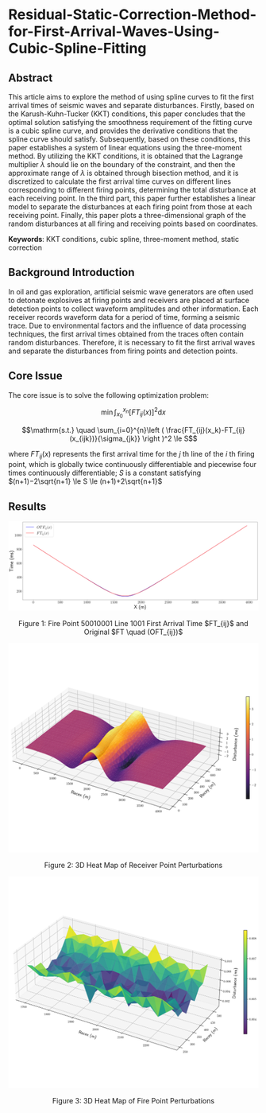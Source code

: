 # Residual-Static-Correction-Method-for-First-Arrival-Waves-Using-Cubic-Spline-Fitting

## Abstract
This article aims to explore the method of using spline curves to fit the first arrival times of seismic waves and separate disturbances. Firstly, based on the Karush-Kuhn-Tucker (KKT) conditions, this paper concludes that the optimal solution satisfying the smoothness requirement of the fitting curve is a cubic spline curve, and provides the derivative conditions that the spline curve should satisfy. Subsequently, based on these conditions, this paper establishes a system of linear equations using the three-moment method. By utilizing the KKT conditions, it is obtained that the Lagrange multiplier $\lambda$ should lie on the boundary of the constraint, and then the approximate range of $\lambda$ is obtained through bisection method, and it is discretized to calculate the first arrival time curves on different lines corresponding to different firing points, determining the total disturbance at each receiving point. In the third part, this paper further establishes a linear model to separate the disturbances at each firing point from those at each receiving point. Finally, this paper plots a three-dimensional graph of the random disturbances at all firing and receiving points based on coordinates.

**Keywords**: KKT conditions, cubic spline, three-moment method, static correction

## Background Introduction
In oil and gas exploration, artificial seismic wave generators are often used to detonate explosives at firing points and receivers are placed at surface detection points to collect waveform amplitudes and other information. Each receiver records waveform data for a period of time, forming a seismic trace. Due to environmental factors and the influence of data processing techniques, the first arrival times obtained from the traces often contain random disturbances. Therefore, it is necessary to fit the first arrival waves and separate the disturbances from firing points and detection points.

## Core Issue
The core issue is to solve the following optimization problem:

$$\min \int_{x_0}^{x_n}[FT_{ij}(x)]^2 \mathrm{d}x$$

$$\mathrm{s.t.} \quad \sum_{i=0}^{n}\left ( \frac{FT_{ij}(x_k)-FT_{ij}(x_{ijk})}{\sigma_{jk}} \right )^2 \le S$$

where $FT_{ij}(x)$ represents the first arrival time for the $j$ th line of the $i$ th firing point, which is globally twice continuously differentiable and piecewise four times continuously differentiable; $S$ is a constant satisfying $(n+1)−2\sqrt{n+1} \le S \le (n+1)+2\sqrt{n+1}$

## Results
![FT](https://github.com/BracoPitzy/Residual-Static-Correction-Method-for-First-Arrival-Waves-Using-Cubic-Spline-Fitting/blob/main/Figures/Fire%20Point%2050010001%20Line%201001%20First%20Arrival%20Time.png)
<p align="center">
  Figure 1: Fire Point 50010001 Line 1001 First Arrival Time $FT_{ij}$ and Original $FT \quad (OFT_{ij})$
</p>

![r3D](https://github.com/BracoPitzy/Residual-Static-Correction-Method-for-First-Arrival-Waves-Using-Cubic-Spline-Fitting/blob/main/Figures/3D%20Heat%20Map%20of%20Receiver%20Point%20Perturbations.png)
<p align="center">
  Figure 2: 3D Heat Map of Receiver Point Perturbations
</p>

![fp3D](https://github.com/BracoPitzy/Residual-Static-Correction-Method-for-First-Arrival-Waves-Using-Cubic-Spline-Fitting/blob/main/Figures/3D%20Heat%20Map%20of%20Fire%20Point%20Perturbations.png)
<p align="center">
  Figure 3: 3D Heat Map of Fire Point Perturbations
</p>


